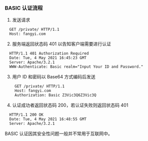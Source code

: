 
### BASIC 认证流程

1. 发送请求
  ```http
    GET /private/ HTTP/1.1
    Host: fangyi.com
  ```

2. 服务端返回状态码 401 以告知客户端需要进行认证
  ```http
    HTTP/1.1 401 Authorization Required
    Date: Tue, 4 May 2021 16:45:23 GMT
    Server: Apache/3.2.1
    WWW-Authenticate: Basic realm="Input Your ID and Password."
  ```

3. 用户 ID 和密码以 Base64 方式编码后发送
   ```http
    GET /private/ HTTP/1.1
    Host: fangyi.com
    Authorization: Basic Z3Vic3Q6Z3Vic3Q
   ```

4. 认证成功者返回状态码 200，若认证失败则返回状态码 401
  ```http
    HTTP/1.1 200 OK
    Date: Tue, 4 May 2021 16:48:55 GMT
    Server: Apache/3.2.1
  ```

BASIC 认证因其安全性问题一般并不常用于互联网中。
